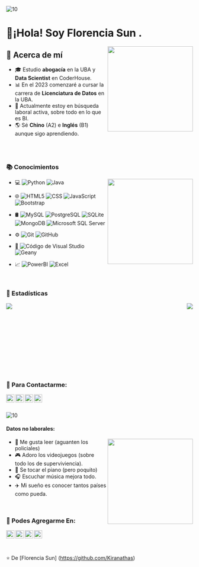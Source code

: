 

![10](https://user-images.githubusercontent.com/55170175/114474409-87dd6800-9bcc-11eb-9ca0-538bd30ae29b.png)


<h1> 👋¡Hola! Soy Florencia Sun . </h1>
<img align = 'right' src = "https://media.giphy.com/media/YPQ62IX4xd60xJDaBu/giphy.gif" width = "230">

<h2> 🌻 Acerca de mí </h2>

- 🎓 Estudio **abogacía** en la UBA y **Data Scientist** en CoderHouse.
- 📊 En el 2023 comenzaré a cursar la carrera de **Licenciatura de Datos** en la UBA.
- 💼 Actualmente estoy en búsqueda laboral activa, sobre todo en lo que es BI.
- 🌎 Sé **Chino** (A2) e **Inglés** (B1) aunque sigo aprendiendo.

<br/>
<br/>
<h3> 📚 Conocimientos </h3>

<img align = 'right' src = "https://media.giphy.com/media/Yr6KlhMdKRnM6CY40W/giphy.gif" width = "230">

<div>
  
- 💻 
  ![Python](https://img.shields.io/badge/-Python-333333?style=flat&logo=python) 
  ![Java](https://img.shields.io/badge/-Java-333333?style=flat&logo=Java&logoColor=007396)
  
- 🌐 
  ![HTML5](https://img.shields.io/badge/-HTML5-333333?style=flat&logo=HTML5)
  ![CSS](https://img.shields.io/badge/-CSS-333333?style=flat&logo=CSS3&logoColor=1572B6)
  ![JavaScript](https://img.shields.io/badge/-JavaScript-333333?style=flat&logo=javascript)
  ![Bootstrap](https://img.shields.io/badge/-Bootstrap-333333?style=flat&logo=bootstrap&logoColor=563D7C)
  
- 🛢
  ![MySQL](https://img.shields.io/badge/-MySQL-333333?style=flat&logo=mysql)
  ![PostgreSQL](https://img.shields.io/badge/-PostgreSQL-333333?style=flat&logo=postgresql)
  ![SQLite](https://img.shields.io/badge/-SQLite-333333?style=flat&logo=sqlite)
  ![MongoDB](https://img.shields.io/badge/-MongoDB-333333?style=flat&logo=mongodb)
  ![Microsoft SQL Server](https://img.shields.io/badge/Microsoft_SQL_Server-333333?style=for-the-badge&logo=microsoft-sql-server&logoColor=yellow)
  
- ⚙️ 
  ![Git](https://img.shields.io/badge/-Git-333333?style=flat&logo=git)
  ![GitHub](https://img.shields.io/badge/-GitHub-333333?style=flat&logo=github)
  
- 🔧 
  ![Código de Visual Studio](https://img.shields.io/badge/-Visual%20Studio%20Code-333333?style=flat&logo=visual-studio-code&logoColor=007ACC)
  ![Geany](https://img.shields.io/badge/-Geany-333333?style=flat&logo=geany)
  
- 📈 
  ![PowerBI](https://img.shields.io/badge/-PowerBI-333333?style=flat&logo=PowerBI)
  ![Excel](https://img.shields.io/badge/-Excel-333333?style=flat&logo=Excel)
</div>

<br/>
<h3> 🧮 Estadísticas </h3>

<a href="https://github.com/kiranathas/convoychat" >
  <img align="left" src="https://github-readme-stats.vercel.app/api/top-langs/?username=kiranathas&layout=compact=true&theme=gotham" />
</a>
<a href="https://github.com/kiranathas/convoychat">
  <img align="right" src="https://github-readme-stats.vercel.app/api?username=kiranathas&show_icons=true&theme=gotham" />
</a>


<br/>
<br/>
<br/>
<br/>
<br/>
<br/>
<br/>
<br/>
<br/>
<br/>
<br/>


<h3> 📲 Para Contactarme:  </h3>

<p>
  <a href="https://br.linkedin.com/in/florencia-sun">
    <img align="left" alt="Florencia Sun's LinkdeIn" width="22px" src="https://cdn.jsdelivr.net/npm/simple-icons@3.5.0/icons/linkedin.svg" />
  </a>
  <a href="mailto:sunflorencia98@gmail.com">
    <img align="left" alt="GMail" width="22px" src="https://cdn.jsdelivr.net/npm/simple-icons@3.5.0/icons/gmail.svg" />
  </a>
  <a href="https://www.hackerrank.com/fsun1998?hr_r=1">
    <img align="left"  alt="HackerRank Profile" width="22px" src="https://cdn.jsdelivr.net/npm/simple-icons@3.5.0/icons/hackerrank.svg"  />
  </a>
  <a href="https://api.whatsapp.com/send?phone=541157668937">
    <img align="left"  alt="WhatsApp" width="22px" src="https://cdn.jsdelivr.net/npm/simple-icons@3.5.0/icons/whatsapp.svg"  />
  </a>
</p>
<br/>
<br/>

![10](https://user-images.githubusercontent.com/55170175/114474409-87dd6800-9bcc-11eb-9ca0-538bd30ae29b.png)


<h4> Datos no laborales: </h4>

<img align = 'right' src = "https://media.giphy.com/media/5b0kImM7p9fZzc361N/giphy.gif" width = "230">

- 📖 Me gusta leer (aguanten los policiales)
- 🎮 Adoro los videojuegos (sobre todo los de superviviencia).
- 🎹 Se tocar el piano (pero poquito)
- 🎧 Escuchar música mejora todo.
- ✈️ Mi sueño es conocer tantos países como pueda.
<br/>

<h3> 📱 Podes Agregarme En: </h3>

<p>
 <a href="https://www.instagram.com/kiranathas/?hl=es-la">
    <img align="left" alt="Florencia Sun's Instagram" width="22px" src="https://cdn.jsdelivr.net/npm/simple-icons@3.5.0/icons/instagram.svg" />
  </a>
  <a href="https://twitter.com/kiranathas">
    <img align="left" alt="Florencia Sun's Twitter" width="22px" src="https://cdn.jsdelivr.net/npm/simple-icons@3.5.0/icons/twitter.svg" />
  </a>
 <a href="https://steamcommunity.com/profiles/76561198268152728/">
    <img align="left" alt="Florencia Sun's Steam" width="22px" src="https://cdn.jsdelivr.net/npm/simple-icons@3.5.0/icons/steam.svg" />
  </a>
  <a href="https://discord.com/channels/@kiranathas/">
    <img align="left" alt="Florencia Sun's Discord" width="22px" src="https://cdn.jsdelivr.net/npm/simple-icons@3.5.0/icons/discord.svg" />
  </a>
</p>


<br/>
<br/>
<br/>

⭐️ De [Florencia Sun] (https://github.com/Kiranathas)
